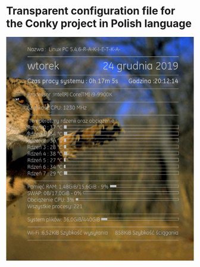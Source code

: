 <h1>Transparent configuration file for the Conky project in Polish language</h1>
<img src="https://github.com/Curar/conky-cfg/blob/master/img/gepard_c.jpg"></img>
